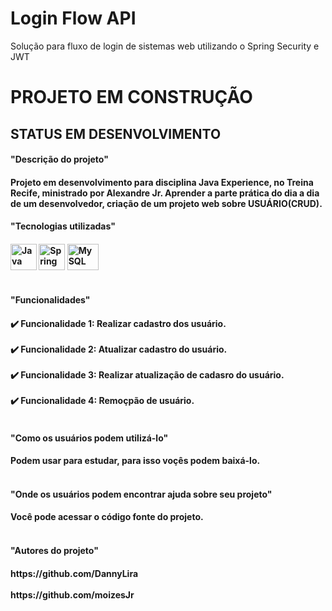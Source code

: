 # Login Flow API
Solução para fluxo de login de sistemas web utilizando o Spring Security e JWT

# PROJETO EM CONSTRUÇÃO

<h2>STATUS EM DESENVOLVIMENTO </h2>

<h4><strong>"Descrição do projeto"</strong><h4>

Projeto em desenvolvimento para disciplina Java Experience, no Treina Recife, ministrado por Alexandre Jr.
Aprender a parte prática do dia a dia de um desenvolvedor, criação de um projeto web sobre USUÁRIO(CRUD).

<h4>"Tecnologias utilizadas"<h4>
<img src="https://user-images.githubusercontent.com/92261930/236638005-899c7699-2498-4299-92e7-c554717e4a33.svg" alt="Java" height="42" width="42">
<img src="https://res.infoq.com/articles/spring-boot-tutorial/pt/headerimage/springboot-header-1585064952469.jpg" alt="Spring" height="42" width="42">
<img src="https://s2.glbimg.com/WcVu50imQYm5GntBKg-J5RkOAQA=/1200x/smart/filters:cover():strip_icc()/i.s3.glbimg.com/v1/AUTH_08fbf48bc0524877943fe86e43087e7a/internal_photos/bs/2021/y/M/W5GFw3Qh2YwD5XkhUM2Q/2012-04-17-mysql-logos.gif" alt="MySQL" height="42" width="50">
<br></br>

<h4>"Funcionalidades"<h4>
✔️ Funcionalidade 1: Realizar cadastro dos usuário.<br></br>
✔️ Funcionalidade 2: Atualizar cadastro  do usuário.<br></br>
✔️ Funcionalidade 3: Realizar atualização de cadasro do usuário.<br></br>
✔️ Funcionalidade 4: Remoçpão de usuário.<br></br>


<h4>"Como os usuários podem utilizá-lo"<h4>

Podem usar para estudar, para isso voçês podem baixá-lo.<br></br>


<h4>"Onde os usuários podem encontrar ajuda sobre seu projeto"<h4>
Você pode acessar o código fonte do projeto.<br></br>

<h4>"Autores do projeto"<h4>
https://github.com/DannyLira
<br></br>
https://github.com/moizesJr






